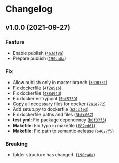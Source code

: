 # Changelog

<!--next-version-placeholder-->

## v1.0.0 (2021-09-27)
### Feature
* Enable publish ([`4a3df8a`](https://github.com/oikarinen-fs/flaky-tests-detection/commit/4a3df8a03938128782e4ab3ffb70281cbe10cb22))
* Prepare publish ([`190ca0a`](https://github.com/oikarinen-fs/flaky-tests-detection/commit/190ca0afb8dcd3b6a04eab0230ea1eae14c3671d))

### Fix
* Allow publish only in master branch ([`3890331`](https://github.com/oikarinen-fs/flaky-tests-detection/commit/3890331176294df3cd967e0da36e16131742dda5))
* Fix dockerfile ([`4f2e516`](https://github.com/oikarinen-fs/flaky-tests-detection/commit/4f2e5161f93ea050179b3a307c8b22869d953d9a))
* Fix dockerfile ([`488d94d`](https://github.com/oikarinen-fs/flaky-tests-detection/commit/488d94d07db6e98341fca3d25ea82cd9feb117e3))
* Fix docker entrypoint ([`5bf5759`](https://github.com/oikarinen-fs/flaky-tests-detection/commit/5bf575932758c599b11abd2915aabcf4316dc094))
* Copy all necessary files for docker ([`2a1e772`](https://github.com/oikarinen-fs/flaky-tests-detection/commit/2a1e772f41597a89f1589b09082aff6a218a54d1))
* Add setup.py to dockerfile ([`62ccfe3`](https://github.com/oikarinen-fs/flaky-tests-detection/commit/62ccfe368f2aeb3f55994c52586d34ccbd21e006))
* Fix dockerfile paths and files ([`3bfc067`](https://github.com/oikarinen-fs/flaky-tests-detection/commit/3bfc067cee7fa6e2499959c6530b5e1b487a6d75))
* **test.yml:** Fix package dependency ([`b0f37f3`](https://github.com/oikarinen-fs/flaky-tests-detection/commit/b0f37f37e9cd6a8dcd801b8996c54028612c0d25))
* **Makefile:** Fix typo in makefile ([`f82ed61`](https://github.com/oikarinen-fs/flaky-tests-detection/commit/f82ed614205af2bdedefa59a1464b41a5786708b))
* **Makefile:** Fix path to semantic-release ([`64627f5`](https://github.com/oikarinen-fs/flaky-tests-detection/commit/64627f5118a364167fba5e8b088812f970038c12))

### Breaking
* folder structure has changed.  ([`190ca0a`](https://github.com/oikarinen-fs/flaky-tests-detection/commit/190ca0afb8dcd3b6a04eab0230ea1eae14c3671d))
